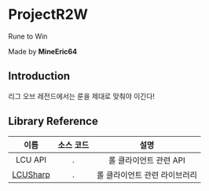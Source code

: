 # ProjectR2W
Rune to Win

Made by **MineEric64**

## Introduction
리그 오브 레전드에서는 룬을 제대로 맞춰야 이긴다!

## Library Reference
|이름|소스 코드|설명|
|:---:|:---:|:---:|
|LCU API|.|롤 클라이언트 관련 API|
|[LCUSharp](https://github.com/bryanhitc/lcu-sharp)|.|롤 클라이언트 관련 라이브러리|
